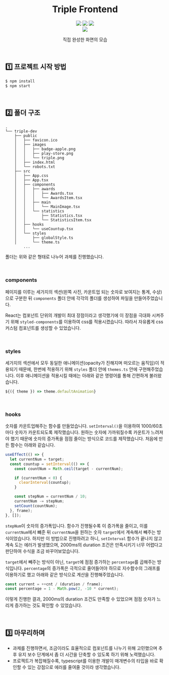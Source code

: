 <div align="center">

# Triple Frontend

  <img src="https://img.shields.io/badge/react-61DAFB?style=for-the-badge&logo=react&logoColor=black">
  <img src="https://img.shields.io/badge/Typescript-3178C6?style=for-the-badge&logo=typescript&logoColor=white"/>
  <img src="https://img.shields.io/badge/styledcomponents-DB7093?style=for-the-badge&logo=styledcomponents&logoColor=white"> 
  <br/>
  <img src="https://user-images.githubusercontent.com/70363530/178282732-cc515705-8fce-41ac-b67b-30136f1921db.gif"/>
  <br/>

<span>직접 완성한 화면의 모습</span>

</div>

<br>

## 1️⃣ 프로젝트 시작 방법

```bash
$ npm install
$ npm start
```

<br>

## 2️⃣ 폴더 구조

```
.
└── triple-dev
    ├── public
    │   ├── favicon.ico
    │   ├── images
    │   │   ├── badge-apple.png
    │   │   ├── play-store.png
    │   │   └── triple.png
    │   ├── index.html
    │   └── robots.txt
    ├── src
    │   ├── App.css
    │   ├── App.tsx
    │   ├── components
    │   │   ├── awards
    │   │   │   ├── Awards.tsx
    │   │   │   └── AwardsItem.tsx
    │   │   ├── main
    │   │   │   └── MainImage.tsx
    │   │   └── statistics
    │   │       ├── Statistics.tsx
    │   │       └── StatisticsItem.tsx
    │   ├── hooks
    │   │   └── useCountup.tsx
    │   └── styles
    │       ├── globalStyle.ts
    │       └── theme.ts
		...
```

폴더는 위와 같은 형태로 나누어 과제를 진행했습니다.

<br>

### components

페이지를 이루는 세가지의 섹션(왼쪽 사진, 카운트업 되는 숫자로 보여지는 통계, 수상)으로 구분한 뒤 `components` 폴더 안에 각각의 폴더를 생성하여 파일을 만들어주었습니다.

React는 컴포넌트 단위의 개발이 최대 장점이라고 생각했기에 이 장점을 극대화 시켜주기 위해 `styled-components`를 이용하여 css를 적용시켰습니다. 따라서 자유롭게 css 커스텀 컴포넌트를 생성할 수 있었습니다.

<br>

### styles

세가지의 섹션에서 모두 동일한 애니메이션(opacity가 진해지며 떠오르는 움직임)이 적용되기 때문에, 한번에 적용하기 위해 `styles` 폴더 안에 `themes.ts` 안에 구현해주었습니다. 이후 애니메이션을 적용시킬 때에는 아래와 같은 명령어를 통해 간편하게 불러왔습니다.

```javascript
${({ theme }) => theme.defaultAnimation}
```

<br>

### hooks

숫자를 카운트업해주는 함수를 만들었습니다. `setInterval()`을 이용하여 1000/60초마다 숫자가 카운트되도록 제작했습니다. 원하는 숫자에 가까워질수록 카운트가 느려져야 했기 때문에 숫자의 증가폭을 점점 줄이는 방식으로 코드를 제작했습니다. 처음에 만든 함수는 아래와 같습니다.

```javascript
useEffect(() => {
  let currentNum = target;
  const countup = setInterval(() => {
    const countNum = Math.ceil(target - currentNum);

    if (currentNum < 0) {
      clearInterval(countup);
    }

    const stepNum = currentNum / 10;
    currentNum -= stepNum;
    setCount(countNum);
  }, frame);
}, []);
```

`stepNum`이 숫자의 증가폭입니다. 함수가 진행될수록 이 증가폭을 줄이고, 이를 `currentNum`에서 뺴준 뒤 `currentNum`을 원하는 숫자 `target`에서 계속해서 빼주는 방식이었습니다. 하지만 이 방법으로 진행하려고 하니, `setInterval` 함수가 끝나지 않고 계속 도는 에러가 발생했으며, 2000ms의 duration 조건은 만족시키기 너무 어렵다고 판단하여 수식을 조금 바꾸어보았습니다.

`target`에서 빼주는 방식이 아닌, `target`에 점점 증가하는 `percentage`를 곱해주는 방식입니다. `percentage`의 증가폭은 극적으로 줄어들어야 하므로 지수함수의 그래프를 이용하기로 했고 아래와 같은 방식으로 계산을 진행해주었습니다.

```javascript
const current = ++cnt / (duration / frame);
const percentage = 1 - Math.pow(2, -10 * current);
```

이렇게 진행한 결과, 2000ms의 duration 조건도 만족할 수 있었으며 점점 숫자가 느리게 증가하는 것도 확인할 수 있었습니다.

<br>

## 3️⃣ 마무리하며

- 과제를 진행하면서, 조금이라도 효율적으로 컴포넌트를 나누기 위해 고민했으며 추후 유지 보수 단계에서 좀 더 시간을 단축할 수 있도록 하기 위해 노력했습니다.
- 프로젝트가 복잡해질수록, typescript를 이용한 개발이 매개변수의 타입을 바로 확인할 수 있는 강점으로 에러를 줄여줄 것이라 생각했습니다.
